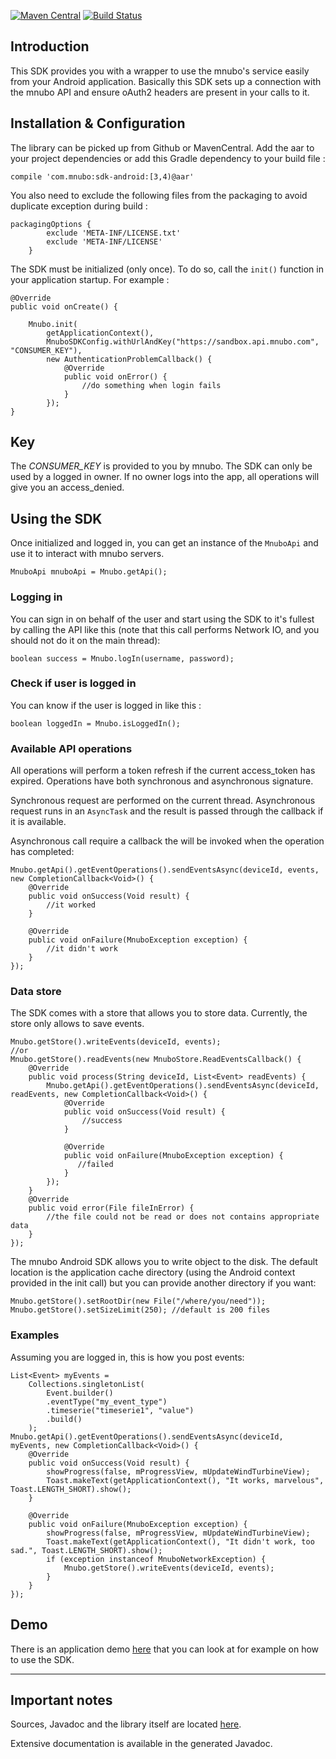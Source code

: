 [![Maven Central](https://maven-badges.herokuapp.com/maven-central/com.mnubo/sdk-android/badge.svg)](https://maven-badges.herokuapp.com/maven-central/com.mnubo/sdk-android)
[![Build Status](https://travis-ci.org/mnubo/smartobjects-android-client.svg?branch=master)](https://travis-ci.org/mnubo/smartobjects-android-client)

## Introduction ##

This SDK provides you with a wrapper to use the mnubo's service easily from your Android application.
Basically this SDK sets up a connection with the mnubo API and ensure oAuth2 headers are present in
your calls to it.


## Installation & Configuration ##

The library can be picked up from Github or MavenCentral. Add the aar to your project dependencies
or add this Gradle dependency to your build file :

```
compile 'com.mnubo:sdk-android:[3,4)@aar'
```

You also need to exclude the following files from the packaging to avoid duplicate exception during build :
```
packagingOptions {
        exclude 'META-INF/LICENSE.txt'
        exclude 'META-INF/LICENSE'
    }
```

The SDK must be initialized (only once). To do so, call the `init()` function in your application startup. For
example :

```
@Override
public void onCreate() {

    Mnubo.init(
        getApplicationContext(),
        MnuboSDKConfig.withUrlAndKey("https://sandbox.api.mnubo.com", "CONSUMER_KEY"),
        new AuthenticationProblemCallback() {
            @Override
            public void onError() {
                //do something when login fails
            }
        });
}
```

## Key ##
The _CONSUMER\_KEY_ is provided to you by mnubo. The SDK can only be used by a logged in owner. If no
owner logs into the app, all operations will give you an access_denied.

## Using the SDK ##

Once initialized and logged in, you can get an instance of the `MnuboApi` and use it to interact
with mnubo servers.

```
MnuboApi mnuboApi = Mnubo.getApi();
```

### Logging in ###

You can sign in on behalf of the user and start using the SDK to it's fullest by calling the
API like this (note that this call performs Network IO, and you should not do it on the main thread):
```
boolean success = Mnubo.logIn(username, password);
```
### Check if user is logged in ###

You can know if the user is logged in like this :
```
boolean loggedIn = Mnubo.isLoggedIn();
```

### Available API operations ###
All operations will perform a token refresh if the current access\_token has expired.
Operations have both synchronous and asynchronous signature.

Synchronous request are performed on the current thread. Asynchronous request runs in an `AsyncTask`
and the result is passed through the callback if it is available.

Asynchronous call require a callback the will be invoked when the operation has completed:
```
Mnubo.getApi().getEventOperations().sendEventsAsync(deviceId, events, new CompletionCallback<Void>() {
    @Override
    public void onSuccess(Void result) {
        //it worked
    }

    @Override
    public void onFailure(MnuboException exception) {
        //it didn't work
    }
});
```

### Data store ###
The SDK comes with a store that allows you to store data. Currently, the store only allows to save
events.

```
Mnubo.getStore().writeEvents(deviceId, events);
//or
Mnubo.getStore().readEvents(new MnuboStore.ReadEventsCallback() {
    @Override
    public void process(String deviceId, List<Event> readEvents) {
        Mnubo.getApi().getEventOperations().sendEventsAsync(deviceId, readEvents, new CompletionCallback<Void>() {
            @Override
            public void onSuccess(Void result) {
                //success
            }

            @Override
            public void onFailure(MnuboException exception) {
               //failed
            }
        });
    }
    @Override
    public void error(File fileInError) {
        //the file could not be read or does not contains appropriate data
    }
});
```

The mnubo Android SDK allows you to write object to the disk. The default location is the application
cache directory (using the Android context provided in the init call) but you can
provide another directory if you want:
```
Mnubo.getStore().setRootDir(new File("/where/you/need"));
Mnubo.getStore().setSizeLimit(250); //default is 200 files
```

### Examples ###
Assuming you are logged in, this is how you post events:
```
List<Event> myEvents =
    Collections.singletonList(
        Event.builder()
        .eventType("my_event_type")
        .timeserie("timeserie1", "value")
        .build()
    );
Mnubo.getApi().getEventOperations().sendEventsAsync(deviceId, myEvents, new CompletionCallback<Void>() {
    @Override
    public void onSuccess(Void result) {
        showProgress(false, mProgressView, mUpdateWindTurbineView);
        Toast.makeText(getApplicationContext(), "It works, marvelous", Toast.LENGTH_SHORT).show();
    }

    @Override
    public void onFailure(MnuboException exception) {
        showProgress(false, mProgressView, mUpdateWindTurbineView);
        Toast.makeText(getApplicationContext(), "It didn't work, too sad.", Toast.LENGTH_SHORT).show();
        if (exception instanceof MnuboNetworkException) {
            Mnubo.getStore().writeEvents(deviceId, events);
        }
    }
});
```

## Demo ##
There is an application demo [here](demo/) that you can look at for example on
how to use the SDK.

---
## Important notes ##

Sources, Javadoc and the library itself are located
[here](http://search.maven.org/#search|gav|1|g%3A%22com.mnubo%22%20AND%20a%3A%22sdk-android%22).

Extensive documentation is available in the generated Javadoc.